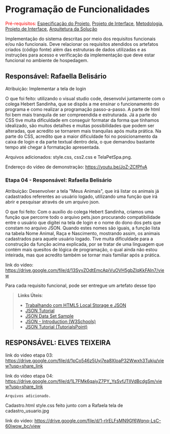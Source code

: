 # Programação de Funcionalidades

<span style="color:red">Pré-requisitos: <a href="2-Especificação do Projeto.md"> Especificação do Projeto</a></span>, <a href="3-Projeto de Interface.md"> Projeto de Interface</a>, <a href="4-Metodologia.md"> Metodologia</a>, <a href="3-Projeto de Interface.md"> Projeto de Interface</a>, <a href="5-Arquitetura da Solução.md"> Arquitetura da Solução</a>

Implementação do sistema descritas por meio dos requisitos funcionais e/ou não funcionais. Deve relacionar os requisitos atendidos os artefatos criados (código fonte) além das estruturas de dados utilizadas e as instruções para acesso e verificação da implementação que deve estar funcional no ambiente de hospedagem.

## Responsável: Rafaella Belisário
Atribuição: Implementar a tela de login
<p>O que foi feito: utilizando o visual studio code, desenvolvi juntamente com o colega Hebert Sandinha, que se dispôs a me ensinar o funcionamento do programa e como realizar a programação passo-a-passo. A parte de html foi bem mais tranquila de ser compreendida e estruturada. Já a parte do CSS tive muita dificuldade em conseguir formatar da forma que tínhamos idealizado, são muitos detalhes e muitas possibilidades que podem ser alteradas, que acredito se tornarem mais tranquilas após muita prática. Na parte do CSS, acredito que a maior dificuldade foi no posicionamento da caixa de login e da parte textual dentro dela, o que demandou bastante tempo até chegar à formatação apresentada.<p>
  
<p>Arquivos adicionados: style.css, css2.css e TelaPetSpa.png.
  
Endereço do vídeo de demonstração: https://youtu.be/JoZ-ZCfPfvA
  
### Etapa 04 - Responsável: Rafaella Belisário 
Atribuição: Desenvolver a tela "Meus Animais", que irá listar os animais já cadastrados referentes ao usuário logado, utilizando uma função que irá abrir e pesquisar através de um arquivo json.
<p>O que foi feito: Com o auxílio do colega Hebert Sandinha, criamos uma função que percorre todo o arquivo pets.json procurando compatibilidade entre o usuário que digitei na tela de login e o nome do dono dos pets que constam no arquivo JSON. Quando estes nomes são iguais, a função lista na tabela Nome Animal, Raça e Nascimento, mostrando assim, os animais cadastrados para aquele usuário logado. Tive muita dificuldade para a construção da função acima explicada, por se tratar de uma linguagem que contém mais quesitos de lógica de programação, o qual ainda não estou inteirada, mas que acredito também se tornar mais familiar após a prática.</p>
  
link do vídeo: https://drive.google.com/file/d/13SyvZOdtEmcApiVuOVH5gbZIqKkFAIn7/view

Para cada requisito funcional, pode ser entregue um artefato desse tipo

> **Links Úteis**:
>
> - [Trabalhando com HTML5 Local Storage e JSON](https://www.devmedia.com.br/trabalhando-com-html5-local-storage-e-json/29045)
> - [JSON Tutorial](https://www.w3resource.com/JSON)
> - [JSON Data Set Sample](https://opensource.adobe.com/Spry/samples/data_region/JSONDataSetSample.html)
> - [JSON - Introduction (W3Schools)](https://www.w3schools.com/js/js_json_intro.asp)
> - [JSON Tutorial (TutorialsPoint)](https://www.tutorialspoint.com/json/index.htm)



   ## RESPONSÁVEL: ELVES TEIXEIRA 
    
 
  link do video etapa 03: https://drive.google.com/file/d/1pCo546z5Uyi7ea8XloaP32Wwxh3Tukju/view?usp=share_link
  
  link do video etapa 04: https://drive.google.com/file/d/1L7FMk6qaiyZ7PY_YsSvfJTlIVdBcdgSm/view?usp=share_link
  

    Arquivos adicionado.

  Cadastro.html
  style.css feito junto com a Rafaela
  tela de cadastro_usuario.jpg

  link do video: https://drive.google.com/file/d/1-rIrELFsMN9Gf6Wqnq-LsC-60iwow_bc/view
